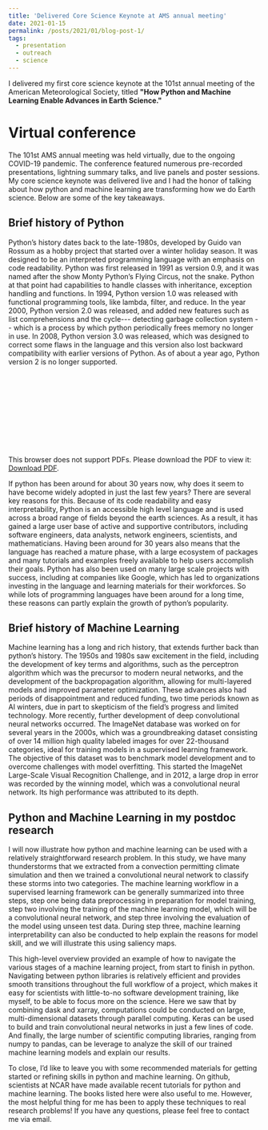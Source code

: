 ```yaml
---
title: 'Delivered Core Science Keynote at AMS annual meeting'
date: 2021-01-15
permalink: /posts/2021/01/blog-post-1/
tags:
  - presentation
  - outreach
  - science
---
```


I delivered my first core science keynote at the 101st annual meeting of the American Meteorological Society, titled **"How Python and Machine Learning Enable Advances in Earth Science."**

Virtual conference
======
The 101st AMS annual meeting was held virtually, due to the ongoing COVID-19 pandemic. The conference featured numerous pre-recorded presentations, lightning summary talks, and live panels and poster sessions. My core science keynote was delivered live and I had the honor of talking about how python and machine learning are transforming how we do Earth science. Below are some of the key takeaways.

Brief history of Python
------
Python’s history dates back to the late-1980s, developed by Guido van Rossum as a hobby project that started over a winter holiday season. It was designed to be an interpreted programming language with an emphasis on code readability. Python was first released in 1991 as version 0.9, and it was named after the show Monty Python’s Flying Circus, not the snake. Python at that point had capabilities to handle classes with inheritance, exception handling and functions. In 1994, Python version 1.0 was released with functional programming tools, like lambda, filter, and reduce. In the year 2000, Python version 2.0 was released, and added new features such as list comprehensions and the cycle--- detecting garbage collection system -- which is a process by which python periodically frees memory no longer in use. In 2008, Python version 3.0 was released, which was designed to correct some flaws in the language and this version also lost backward compatibility with earlier versions of Python. As of about a year ago, Python version 2 is no longer supported. 

<object data="https://github.com/mariajmolina/mariajmolina.github.io/blob/master/_posts/AMS2021_1.pdf" type="application/pdf" width="700px" height="700px">
    <embed src="https://github.com/mariajmolina/mariajmolina.github.io/blob/master/_posts/AMS2021_1.pdf">
        <p>This browser does not support PDFs. Please download the PDF to view it: <a href="https://github.com/mariajmolina/mariajmolina.github.io/blob/master/_posts/AMS2021_1.pdf">Download PDF</a>.</p>
    </embed>
</object>

If python has been around for about 30 years now, why does it seem to have become widely adopted in just the last few years? There are several key reasons for this. Because of its code readability and easy interpretability, Python is an accessible high level language and is used across a broad range of fields beyond the earth sciences. As a result, it has gained a large user base of active and supportive contributors, including software engineers, data analysts, network engineers, scientists, and mathematicians. Having been around for 30 years also means that the language has reached a mature phase, with a large ecosystem of packages and many tutorials and examples freely available to help users accomplish their goals. Python has also been used on many large scale projects with success, including at companies like Google, which has led to organizations investing in the language and learning materials for their workforces. So while lots of programming languages have been around for a long time, these reasons can partly explain the growth of python’s popularity.


Brief history of Machine Learning
------
Machine learning has a long and rich history, that extends further back than python’s history. The 1950s and 1980s saw excitement in the field, including the development of key terms and algorithms, such as the perceptron algorithm which was the precursor to modern neural networks, and the development of the backpropagation algorithm, allowing for multi-layered models and improved parameter optimization. These advances also had periods of disappointment and reduced funding, two time periods known as AI winters, due in part to skepticism of the field’s progress and limited technology. More recently, further development of deep convolutional neural networks occurred. The ImageNet database was worked on for several years in the 2000s, which was a groundbreaking dataset consisting of over 14 million high quality labeled images for over 22-thousand categories, ideal for training models in a supervised learning framework. The objective of this dataset was to benchmark model development and to overcome challenges with model overfitting. This started the ImageNet Large-Scale Visual Recognition Challenge, and in 2012, a large drop in error was recorded by the winning model, which was a convolutional neural network. Its high performance was attributed to its depth.


Python and Machine Learning in my postdoc research
------
I will now illustrate how python and machine learning can be used with a relatively straightforward research problem. In this study, we have many thunderstorms that we extracted from a convection permitting climate simulation and then we trained a convolutional neural network to classify these storms into two categories. The machine learning workflow in a supervised learning framework can be generally summarized into three steps, step one being data preprocessing in preparation for model training, step two involving the training of the machine learning model, which will be a convolutional neural network, and step three involving the evaluation of the model using unseen test data. During step three, machine learning interpretability can also be conducted to help explain the reasons for model skill, and we will illustrate this using saliency maps. 

This high-level overview provided an example of how to navigate the various stages of a machine learning project, from start to finish in python. Navigating between python libraries is relatively efficient and provides smooth transitions throughout the full workflow of a project, which makes it easy for scientists with little-to-no software development training, like myself, to be able to focus more on the science. Here we saw that by combining dask and xarray, computations could be conducted on large, multi-dimensional datasets through parallel computing. Keras can be used to build and train convolutional neural networks in just a few lines of code. And finally, the large number of scientific computing libraries, ranging from numpy to pandas, can be leverage to analyze the skill of our trained machine learning models and explain our results.

To close, I’d like to leave you with some recommended materials for getting started or refining skills in python and machine learning. On github, scientists at NCAR have made available recent tutorials for python and machine learning. The books listed here were also useful to me. However, the most helpful thing for me has been to apply these techniques to real research problems! If you have any questions, please feel free to contact me via email.
